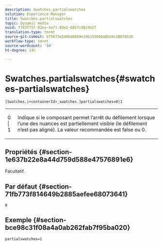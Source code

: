 ```yaml
---
description: Swatches.partialswatches
solution: Experience Manager
title: Swatches.partialswatches
topic: Dynamic media
uuid: f783f75f-02ea-4a71-88e2-6857c981de27
translation-type: tm+mt
source-git-commit: bf5873e5a6bdb859e19b15584ba85e9c106f853b
workflow-type: tm+mt
source-wordcount: '34'
ht-degree: 14%

---
```



# Swatches.partialswatches{#swatches-partialswatches}

`[Swatches.|<containerId>_swatches.]partialswatches=0|1`

<table id="table_4B8CEC134277403A840A050BD8C8CE2B"> 
 <tbody> 
  <tr> 
   <td> <p> <span class="codeph"> 0 | 1</span> </p> </td> 
   <td> <p> Indique si le composant permet l’arrêt du défilement lorsque l’une des nuances est partiellement visible (le défilement n’est pas aligné). La valeur recommandée est <span class="codeph"> false</span> ou <span class="codeph"> 0</span>. </p> </td> 
  </tr> 
 </tbody> 
</table>

## Propriétés {#section-1e637b22e8a44d759d588e47576891e6}

Facultatif.

## Par défaut {#section-71fb773f814649b2885aefee68073641}

`0`

## Exemple {#section-bce98c31f08a4a0ab262fab7f95ba020}

`partialswatches=1`
